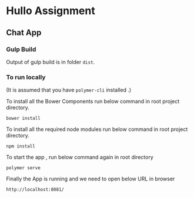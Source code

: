 # Hullo Assignment

## Chat App

### Gulp Build
Output of gulp build is in folder `dist`.

### To run locally 
(It is assumed that you have `polymer-cli` installed .)


To install all the Bower Components run below command in root project directory.

    bower install


To install all the required node modules run below command in root project directory.

    npm install
    
To start the app , run below command again in root directory

    polymer serve 
    
Finally the App is running and we need to open below URL in browser 

    http://localhost:8081/
